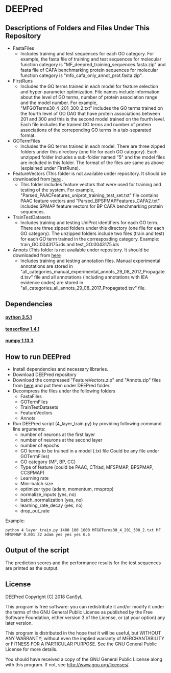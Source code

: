 
# DEEPred 
## Descriptions of Folders and Files Under This Repository
* FastaFiles
    * Includes training and test sequences for each GO category. For example, the fasta file of training and test sequences for molecular function category is "MF_deepred_training_sequences.fasta.zip" and fasta file of CAFA benchmarking protein sequences for molecular function category is "mfo_cafa_only_annot_prot.fasta.zip".
* FirstRuns
    * Includes the GO terms trained in each model for feature selection and hyper-parameter optimization. File names include information about the level of GO terms, number of protein association range and the model number. For example, "MFGOTerms30_4_201_300_2.txt" includes the GO terms trained on the fourth level of GO DAG that have protein associations between 201 and 300 and this is the second model trained on the fourth level. Each file includes the trained GO terms and number of protein associations of the correponding GO terms in a tab-separated format.
* GOTermFiles
    * Includes the GO terms trained in each model. There are three zipped folders under this directory (one file for each GO category). Each unzipped folder includes a sub-folder named "5" and the model files are included in this folder. The format of the files are same as above (explained under FirstRuns).
* FeatureVectors (This folder is not available under repository. It should be downloaded from [here](http://goo.gl/Kd7FkU) .
    * This folder includes feature vectors that were used for training and testing of the system. For example, "Parsed_PAACFeatures_uniprot_training_test_set.txt" file contains PAAC feature vectors and "Parsed_BPSPMAPFeatures_CAFA2.txt" includes SPMAP feature vectors for BP CAFA benchmarking protein sequences.
* TrainTestDatasets
    * Includes training and testing UniProt identifiers for each GO term. There are three zipped folders under this directory (one file for each GO category). The unzipped folders include two files (train and test) for each GO term trained in the corresposding category. Example:  train_GO:0043175.ids and test_GO:0043175.ids
* Annots  (This folder is not available under repository. It should be downloaded from [here](http://goo.gl/Kd7FkU)
    * Includes training and testing annotation files. Manual experimental annotations are stored in  "all_categories_manual_experimental_annots_29_08_2017_Propagated.tsv" file and all annotations (including annotations with IEA evidence codes) are stored in "all_categories_all_annots_29_08_2017_Propagated.tsv" file.


         
## Dependencies
#### [python 3.5.1](https://www.python.org/downloads/release/python-351/)
#### [tensorflow 1.4.1](https://github.com/tensorflow/tensorflow/releases/tag/v1.4.1)
#### [numpy 1.13.3](https://pypi.python.org/pypi/numpy/1.13.3)


## How to run DEEPred
* Install dependencies and necessary libraries.
* Download DEEPred repository
* Download the compressed "FeatureVectors.zip" and "Annots.zip" files from [here](http://goo.gl/Kd7FkU) and put them under DEEPred folder. 
* Decompress the files under the following folders
    * FastaFiles
    * GOTermFiles
    * TrainTestDatasets
    * FeatureVectors
    * Annots
* Run DEEPred script (4_layer_train.py) by providing following command line arguments:
    * number of neurons at the first layer
    * number of neurons at the second layer
    * number of epochs
    * GO terms to be trained in a model (.txt file Could be any file under GOTermFiles)
    * GO category (MF, BP, CC)
    * Type of feature (could be PAAC, CTriad, MFSPMAP, BPSPMAP, CCSPMAP)
    * Learning rate
    * Mini-batch size
    * optimizer type (adam, momentum, rmsprop)
    * normalize_inputs (yes, no)
    * batch_normalization (yes, no)
    * learning_rate_decay (yes, no)
    * drop_out_rate


Example:
```
python 4_layer_train.py 1400 100 1000 MFGOTerms30_4_201_300_2.txt MF MFSPMAP 0.001 32 adam yes yes yes 0.6
```
## Output of the script
The prediction scores and the performance results for the test sequences are printed as the output.
## License
DEEPred
    Copyright (C) 2018 CanSyL

This program is free software: you can redistribute it and/or modify it under the terms of the GNU General Public License as published by the Free Software Foundation, either version 3 of the License, or (at your option) any later version.

This program is distributed in the hope that it will be useful, but WITHOUT ANY WARRANTY; without even the implied warranty of MERCHANTABILITY or FITNESS FOR A PARTICULAR PURPOSE. See the GNU General Public License for more details.

You should have received a copy of the GNU General Public License along with this program.  If not, see <http://www.gnu.org/licenses/>.

